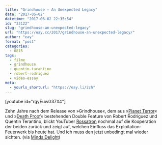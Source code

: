 ```yaml
---
title: "Grindhouse – An Unexpected Legacy"
date: "2017-06-02"
datetime: "2017-06-02 22:35:54"
id: "33122"
slug: "grindhouse-an-unexpected-legacy"
url: "https://eay.cc/2017/grindhouse-an-unexpected-legacy/"
author: "eay"
format: "post"
categories:
  - 0815
tags:
  - filme
  - grindhouse
  - quentin-tarantino
  - robert-rodriguez
  - video-essay
meta:
  - yourls_shorturl: "https://eay.li/2zh"
---
```


\[youtube id="rgyEuwG37X4"\]

Zehn Jahre nach dem Release von »Grindhouse«, dem aus »[Planet Terror](https://eay.cc/2007/planet-trash-of-the-dead/)« und »[Death Proof](https://eay.cc/2007/todsicher-tarantino/)« bestehenden Double Feature von Robert Rodriguez und Quentin Terantino, blickt YouTuber [Rossatron](https://www.youtube.com/channel/UCxUR9wLuzgsvA6mpgKtiqGw) nochmal auf die Kooperation der beiden zurück und zeigt auf, welchen Einfluss das Exploitation-Feuerwerk bis heute hat. Und ich muss den jetzt unbedingt mal wieder sichten. (via [Minds Delight](http://www.mindsdelight.de/2017/06/ein-essay-ueber-das-erbe-des-grindhouse-double-features-von-tarantino-und-rodriguez/))
